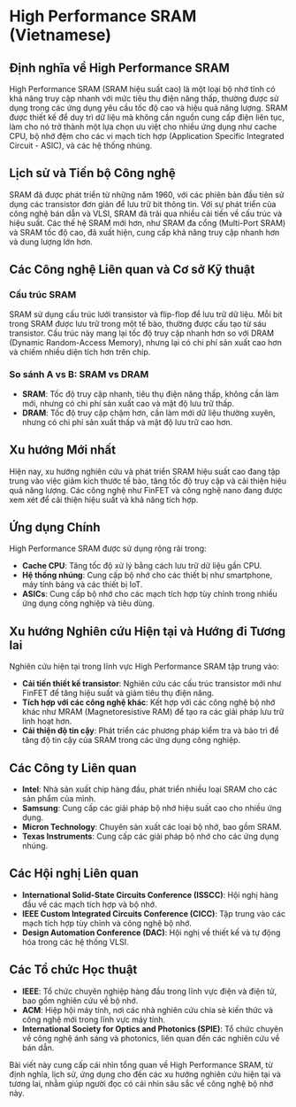# High Performance SRAM (Vietnamese)

## Định nghĩa về High Performance SRAM
High Performance SRAM (SRAM hiệu suất cao) là một loại bộ nhớ tĩnh có khả năng truy cập nhanh với mức tiêu thụ điện năng thấp, thường được sử dụng trong các ứng dụng yêu cầu tốc độ cao và hiệu quả năng lượng. SRAM được thiết kế để duy trì dữ liệu mà không cần nguồn cung cấp điện liên tục, làm cho nó trở thành một lựa chọn ưu việt cho nhiều ứng dụng như cache CPU, bộ nhớ đệm cho các vi mạch tích hợp (Application Specific Integrated Circuit - ASIC), và các hệ thống nhúng.

## Lịch sử và Tiến bộ Công nghệ
SRAM đã được phát triển từ những năm 1960, với các phiên bản đầu tiên sử dụng các transistor đơn giản để lưu trữ bit thông tin. Với sự phát triển của công nghệ bán dẫn và VLSI, SRAM đã trải qua nhiều cải tiến về cấu trúc và hiệu suất. Các thế hệ SRAM mới hơn, như SRAM đa cổng (Multi-Port SRAM) và SRAM tốc độ cao, đã xuất hiện, cung cấp khả năng truy cập nhanh hơn và dung lượng lớn hơn.

## Các Công nghệ Liên quan và Cơ sở Kỹ thuật
### Cấu trúc SRAM
SRAM sử dụng cấu trúc lưới transistor và flip-flop để lưu trữ dữ liệu. Mỗi bit trong SRAM được lưu trữ trong một tế bào, thường được cấu tạo từ sáu transistor. Cấu trúc này mang lại tốc độ truy cập nhanh hơn so với DRAM (Dynamic Random-Access Memory), nhưng lại có chi phí sản xuất cao hơn và chiếm nhiều diện tích hơn trên chip.

### So sánh A vs B: SRAM vs DRAM
- **SRAM**: Tốc độ truy cập nhanh, tiêu thụ điện năng thấp, không cần làm mới, nhưng có chi phí sản xuất cao và mật độ lưu trữ thấp.
- **DRAM**: Tốc độ truy cập chậm hơn, cần làm mới dữ liệu thường xuyên, nhưng có chi phí sản xuất thấp và mật độ lưu trữ cao hơn.

## Xu hướng Mới nhất
Hiện nay, xu hướng nghiên cứu và phát triển SRAM hiệu suất cao đang tập trung vào việc giảm kích thước tế bào, tăng tốc độ truy cập và cải thiện hiệu quả năng lượng. Các công nghệ như FinFET và công nghệ nano đang được xem xét để cải thiện hiệu suất và khả năng tích hợp.

## Ứng dụng Chính
High Performance SRAM được sử dụng rộng rãi trong:
- **Cache CPU**: Tăng tốc độ xử lý bằng cách lưu trữ dữ liệu gần CPU.
- **Hệ thống nhúng**: Cung cấp bộ nhớ cho các thiết bị như smartphone, máy tính bảng và các thiết bị IoT.
- **ASICs**: Cung cấp bộ nhớ cho các mạch tích hợp tùy chỉnh trong nhiều ứng dụng công nghiệp và tiêu dùng.

## Xu hướng Nghiên cứu Hiện tại và Hướng đi Tương lai
Nghiên cứu hiện tại trong lĩnh vực High Performance SRAM tập trung vào:
- **Cải tiến thiết kế transistor**: Nghiên cứu các cấu trúc transistor mới như FinFET để tăng hiệu suất và giảm tiêu thụ điện năng.
- **Tích hợp với các công nghệ khác**: Kết hợp với các công nghệ bộ nhớ khác như MRAM (Magnetoresistive RAM) để tạo ra các giải pháp lưu trữ linh hoạt hơn.
- **Cải thiện độ tin cậy**: Phát triển các phương pháp kiểm tra và bảo trì để tăng độ tin cậy của SRAM trong các ứng dụng công nghiệp.

## Các Công ty Liên quan
- **Intel**: Nhà sản xuất chip hàng đầu, phát triển nhiều loại SRAM cho các sản phẩm của mình.
- **Samsung**: Cung cấp các giải pháp bộ nhớ hiệu suất cao cho nhiều ứng dụng.
- **Micron Technology**: Chuyên sản xuất các loại bộ nhớ, bao gồm SRAM.
- **Texas Instruments**: Cung cấp các giải pháp bộ nhớ cho các ứng dụng nhúng.

## Các Hội nghị Liên quan
- **International Solid-State Circuits Conference (ISSCC)**: Hội nghị hàng đầu về các mạch tích hợp và bộ nhớ.
- **IEEE Custom Integrated Circuits Conference (CICC)**: Tập trung vào các mạch tích hợp tùy chỉnh và công nghệ bộ nhớ.
- **Design Automation Conference (DAC)**: Hội nghị về thiết kế và tự động hóa trong các hệ thống VLSI.

## Các Tổ chức Học thuật
- **IEEE**: Tổ chức chuyên nghiệp hàng đầu trong lĩnh vực điện và điện tử, bao gồm nghiên cứu về bộ nhớ.
- **ACM**: Hiệp hội máy tính, nơi các nhà nghiên cứu chia sẻ kiến thức và công nghệ mới trong lĩnh vực máy tính.
- **International Society for Optics and Photonics (SPIE)**: Tổ chức chuyên về công nghệ ánh sáng và photonics, liên quan đến các nghiên cứu về bán dẫn.

Bài viết này cung cấp cái nhìn tổng quan về High Performance SRAM, từ định nghĩa, lịch sử, ứng dụng cho đến các xu hướng nghiên cứu hiện tại và tương lai, nhằm giúp người đọc có cái nhìn sâu sắc về công nghệ bộ nhớ này.